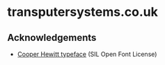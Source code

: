 # transputersystems.co.uk

## Acknowledgements

* [Cooper Hewitt typeface](https://github.com/cooperhewitt/cooperhewitt-typeface) (SIL Open Font License)
